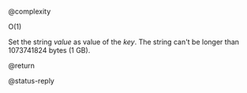@complexity

O(1)


Set the string _value_ as value of the _key_.
The string can't be longer than 1073741824 bytes (1 GB).

@return

@status-reply
